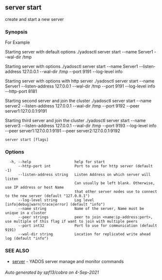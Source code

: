 ## server start

create and start a new server

### Synopsis

For Example

Starting server with default options
./yadosctl server start --name Server1 --wal-dir /tmp

Starting server with options
./yadosctl server start --name Server1 --listen-address 127.0.0.1 --wal-dir /tmp --port 9191 --log-level info

Starting server with options with http server
./yadosctl server start --name Server1 --listen-address 127.0.0.1 --wal-dir /tmp --port 9191 --log-level info --http-port 8181

Starting second server and join the cluster
./yadosctl server start --name server2 --listen-address 127.0.0.1 --wal-dir /tmp --port 9192  --peer server1:127.0.0.1:9191

Starting third server and join the cluster
./yadosctl server start --name server3 --listen-address 127.0.0.1 --wal-dir /tmp --port 9193 --log-level info --peer server1:127.0.0.1:9191 --peer server2:127.0.0.1:9192


```
server start [flags]
```

### Options

```
  -h, --help                    help for start
      --http-port int           Port to use for http server (default -1)
      --listen-address string   Listen Address on which server will listen
                                Can usually be left blank. Otherwise, use IP address or host Name 
                                that other server nodes use to connect to the new server (default "127.0.0.1")
      --log-level string        Log level [info|debug|warn|trace|error] (default "info")
      --name string             Name of the server, Name must be unique in a cluster
      --peer strings            peer to join <name:ip-address:port>, use multiple of this flag if want to join with multiple peers
      --port int32              Port to use for communication (default 9191)
      --wal-dir string          Location for replicated write ahead log (default "info")
```

### SEE ALSO

* [server](server.md)	 - YADOS server manage and monitor commands

###### Auto generated by spf13/cobra on 4-Sep-2021
